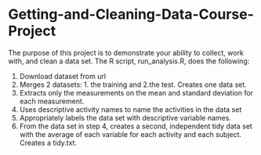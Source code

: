 # Getting-and-Cleaning-Data-Course-Project

The purpose of this project is to demonstrate your ability to collect, work with, and clean a data set. The R script, run_analysis.R, does the following:

1. Download dataset from url
2. Merges 2 datasets: 1. the training  and 2.the test. Creates one data set.
3. Extracts only the measurements on the mean and standard deviation for each measurement.
4. Uses descriptive activity names to name the activities in the data set
5. Appropriately labels the data set with descriptive variable names.
6. From the data set in step 4, creates a second, independent tidy data set with the average of each variable for each activity and each subject. Creates a tidy.txt.

